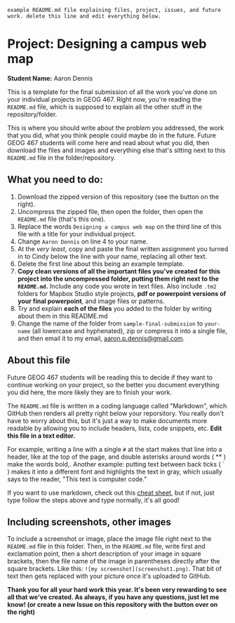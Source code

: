 `example README.md file explaining files, project, issues, and future work. delete this line and edit everything below.`

# Project: Designing a campus web map
**Student Name:** Aaron Dennis

This is a template for the final submission of all the work you've done on your individual projects in GEOG 467. Right now, you're reading the `README.md` file, which is supposed to explain all the other stuff in the repository/folder.

This is where you should write about the problem you addressed, the work that you did, what you think people could maybe do in the future. Future GEOG 467 students will come here and read about what you did, then download the files and images and everything else that's sitting next to this `README.md` file in the folder/repository.

## What you need to do:

1. Download the zipped version of this repository (see the button on the right).
2. Uncompress the zipped file, then open the folder, then open the `README.md` file (that's this one).
3. Replace the words `Designing a campus web map` on the third line of this file with a title for your individual project.
4. Change `Aaron Dennis` on line 4 to your name.
5. At the *very least*, copy and paste the final written assignment you turned in to Cindy below the line with your name, replacing all other text.
6. Delete the first line about this being an example template.
7. **Copy clean versions of all the important files you've created for this project into the uncompressed folder, putting them right next to the `README.md`.** Include any code you wrote in text files. Also include `.tm2` folders for Mapbox Studio style projects, **pdf or powerpoint versions of your final powerpoint**, and image files or patterns.
8. Try and explain **each of the files** you added to the folder by writing about them in this README.md
9. Change the name of the folder from `sample-final-submission` to `your-name` (all lowercase and hyphenated), zip or compress it into a single file, and then email it to my email, aaron.p.dennis@gmail.com.

## About this file

Future GEOG 467 students will be reading this to decide if they want to continue working on your project, so the better you document everything you did here, the more likely they are to finish your work.

The `README.md` file is written in a coding language called "Markdown", which GitHub then renders all pretty right below your reporsitory. You really don't have to worry about this, but it's just a way to make documents more readable by allowing you to include headers, lists, code snippets, etc. **Edit this file in a text editor.**

For example, writing a line with a single `#` at the start makes that line into a header, like at the top of the page, and double asterisks around words ( ** ) make the words bold,. Another example: putting text between back ticks ( ` ) makes it into a different font and highlights the text in gray, which usually says to the reader, "This text is computer code."

If you want to use markdown, check out this [cheat sheet](https://github.com/sk1418/markdown-cheatsheet), but if not, just type follow the steps above and type normally, it's all good!

## Including screenshots, other images

To include a screenshot or image, place the image file right next to the `README.md` file in this folder. Then, in the `README.md` file, write first and exclamation point, then a short description of your image in square brackets, then the file name of the image in parentheses directly after the square brackets. Like this: `![my screenshot](screenshot1.png)`. That bit of text then gets replaced with your picture once it's uploaded to GitHub.


**Thank you for all your hard work this year. It's been very rewarding to see all that we've created. As always, if you have any questions, just let me know! (or create a new Issue on this repository with the button over on the right)**
